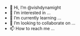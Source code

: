 - 👋 Hi, I’m @vishdynamight
- 👀 I’m interested in ...
- 🌱 I’m currently learning ...
- 💞️ I’m looking to collaborate on ...
- 📫 How to reach me ...

<!---
vishdynamight/vishdynamight is a ✨ special ✨ repository because its `README.md` (this file) appears on your GitHub profile.
You can click the Preview link to take a look at your changes.
--->
